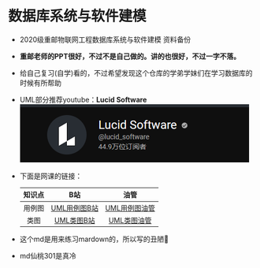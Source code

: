 #	数据库系统与软件建模
* 2020级重邮物联网工程数据库系统与软件建模 资料备份
* **重邮老师的PPT很好，不过不是自己做的。讲的也很好，不过一字不落。**
* 给自己复习(自学)看的，不过希望发现这个仓库的学弟学妹们在学习数据库的时候有所帮助
* UML部分推荐youtube：**Lucid Software**    
![](picture1.png)
* 下面是网课的链接：
  
    |知识点|B站|油管|
    |:--------:|:---------:|:--------:|
    |用例图|[UML用例图B站](https://www.bilibili.com/video/BV1Bz4y1Z7ZV/?spm_id_from=333.337.search-card.all.click&vd_source=16b1b0409d11ad21fe29562b0e9fc9b4)|[UML用例图油管](https://www.youtube.com/watch?v=zid-MVo7M-E&t=9s)|
    |类图|[UML类图B站](https://www.bilibili.com/video/BV1P741127u7?p=2&vd_source=16b1b0409d11ad21fe29562b0e9fc9b4)|[UML类图油管](https://www.youtube.com/watch?v=UI6lqHOVHic&t=7s)

* 这个md是用来练习mardown的，所以写的丑陋:hankey:
* md仙桃301是真冷